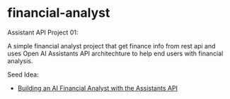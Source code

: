 # financial-analyst

Assistant API Project 01: 

A simple financial analyst project that get finance info from rest api and uses Open AI Assistants API architechture to help end users with financial analysis.

Seed Idea: 
- [Building an AI Financial Analyst with the Assistants API](https://www.mlq.ai/ai-financial-analyst-assistants-api/)

